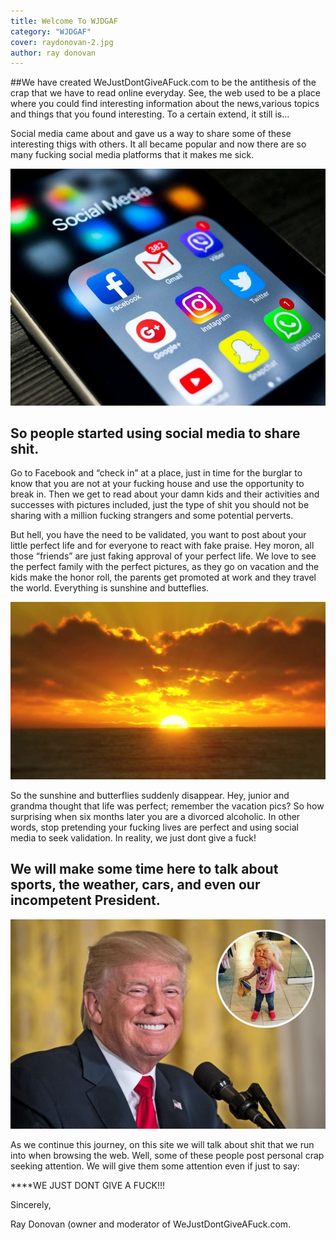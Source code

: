 ```yaml
---
title: Welcome To WJDGAF
category: "WJDGAF"
cover: raydonovan-2.jpg
author: ray donovan
---
```


##We have created WeJustDontGiveAFuck.com 
to be the antithesis of the crap that we have to read online everyday. See, the web used to be a place where you could find interesting information about the news,various topics and things that you found interesting. To a certain extend, it still is…

Social media came about and gave us a way to share some of these interesting thigs with others. It all became popular and now there are so many fucking social media platforms that it makes me sick.

![Social media every fucking where, full of shit like what kind of shitty ass food you are eating, the stupid places that you visit and how your kid is better than mine. We just dont give a fuck!](./social-media.jpg)

## So people started using social media to share shit. 
Go to Facebook and “check in” at a place, just in time for the burglar to know that you are not at your fucking house and use the opportunity to break in. Then we get to read about your damn kids and their activities and successes with pictures included, just the type of shit you should not be sharing with a million fucking strangers and some potential perverts.

But hell, you have the need to be validated, you want to post about your little perfect life and for everyone to react with fake praise. Hey moron, all those “friends” are just faking approval of your perfect life. We love to see the perfect family with the perfect pictures, as they go on vacation and the kids make the honor roll, the parents get promoted at work and they travel the world. Everything is sunshine and butteflies.

![Social media creates an illusion that these morons lead a perfect life that we should all envy. In reality people watch waiting for bad shit to happen because we just dont give a fuck!](./sunshine.jpg)

So the sunshine and butterflies suddenly disappear. Hey, junior and grandma thought that life was perfect; remember the vacation pics? So how surprising when six months later you are a divorced alcoholic. In other words, stop pretending your fucking lives are perfect and using social media to seek validation. In reality, we just dont give a fuck!

## We will make some time here to talk about sports, the weather, cars, and even our incompetent President.

![Hey, we elected this guy to the White House. Do we need further proof that we just dont give a fuck?](./trump.jpg)

As we continue this journey, on this site we will talk about shit that we run into when browsing the web. Well, some of these people post personal crap seeking attention. We will give them some attention even if just to say:

****WE JUST DONT GIVE A FUCK!!!

Sincerely,

Ray Donovan (owner and moderator of WeJustDontGiveAFuck.com.